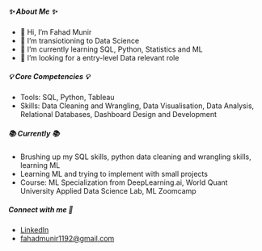 ##### :sparkles: About Me :sparkles:
- 👋 Hi, I’m Fahad Munir
- 👀 I’m transiotioning to Data Science
- 🌱 I’m currently learning SQL, Python, Statistics and ML
- 💞️ I’m looking for a entry-level Data relevant role

##### :bulb: Core Competencies :bulb:

- Tools: SQL, Python, Tableau
- Skills: Data Cleaning and Wrangling, Data Visualisation, Data Analysis, Relational Databases, Dashboard Design and Development

##### :books: Currently :books:

- Brushing up my SQL skills, python data cleaning and wrangling skills, learning ML
- Learning ML and trying to implement with small projects
- Course: ML Specialization from DeepLearning.ai, World Quant University Applied Data Science Lab, ML Zoomcamp

##### Connect with me :handshake:
- [LinkedIn](https:https://www.linkedin.com/in/fahad-munir-2404865b/)
- fahadmunir1192@gmail.com

<!---
Fahad1192/Fahad1192 is a ✨ special ✨ repository because its `README.md` (this file) appears on your GitHub profile.
You can click the Preview link to take a look at your changes.
--->
